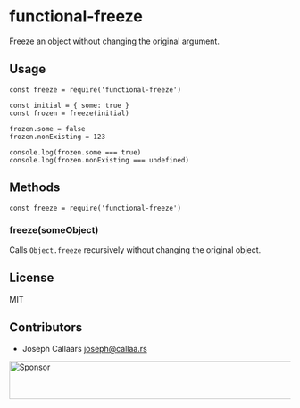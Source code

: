 # functional-freeze
Freeze an object without changing the original argument.

## Usage
```
const freeze = require('functional-freeze')

const initial = { some: true }
const frozen = freeze(initial)

frozen.some = false
frozen.nonExisting = 123

console.log(frozen.some === true)
console.log(frozen.nonExisting === undefined)
```

## Methods

`const freeze = require('functional-freeze')`

### freeze(someObject)

Calls `Object.freeze` recursively without changing the original object.

## License

MIT

## Contributors

- Joseph Callaars <joseph@callaa.rs>

<a target='_blank' rel='nofollow' href='https://app.codesponsor.io/link/AEMubo6XgXjBRq7V3urxNFC3/bcallaars/functional-freeze'>  <img alt='Sponsor' width='888' height='68' src='https://app.codesponsor.io/embed/AEMubo6XgXjBRq7V3urxNFC3/bcallaars/functional-freeze.svg' /></a>
